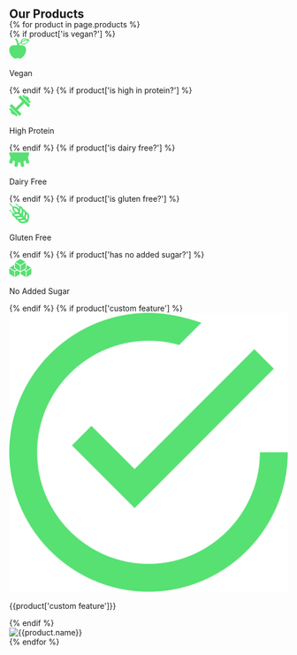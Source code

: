 <h2 id="products" class="handdrawn green-header right-header" style="position: relative; top: -20px">Our Products</h2>
<section id="products-container" class="dotted-bg"> <!--PRODUCTS-->
  <div class="wave offwhite-bg">
  </div>
  <div class="product-wrapper">
  <div class="product-carousel" style="width: 100%; position: relative; top: -40px">
    {% for product in page.products %}
    <div class="product-slide">
      <div class="product">
        <div class="info">
          {% if product['is vegan?'] %}
          <div class="feature"><img src="/assets/images/vegan.svg"><p>Vegan</p></div>
          {% endif %}
          {% if product['is high in protein?'] %}
          <div class="feature"><img src="/assets/images/protein.svg"><p>High Protein</p></div>
          {% endif %}
          {% if product['is dairy free?'] %}
          <div class="feature"><img src="/assets/images/dairy.svg"><p>Dairy Free</p></div>
          {% endif %}
          {% if product['is gluten free?'] %}
          <div class="feature"><img src="/assets/images/gluten.svg"><p>Gluten Free</p></div>
          {% endif %}
          {% if product['has no added sugar?'] %}
          <div class="feature"><img src="/assets/images/sugar.svg"><p>No Added Sugar</p></div>
          {% endif %}
          {% if product['custom feature'] %}
          <div class="feature"><img src="/assets/images/tickbox.svg"><p>{{product['custom feature']}}</p></div>
          {% endif %}
        </div>
        <img class="product-image" src="{{product.image}}" alt="{{product.name}}">
      </div>
    </div>
    {% endfor %}
    </div>
  </div>
  <div class="wave dotted-bg" style="position: absolute; top: 100%">
  </div>
</section>
